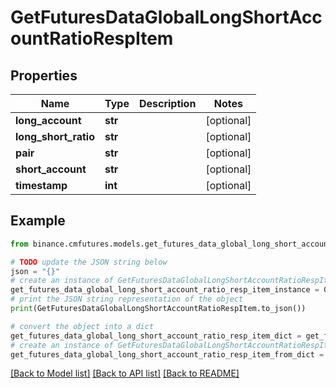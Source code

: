 # GetFuturesDataGlobalLongShortAccountRatioRespItem


## Properties

Name | Type | Description | Notes
------------ | ------------- | ------------- | -------------
**long_account** | **str** |  | [optional] 
**long_short_ratio** | **str** |  | [optional] 
**pair** | **str** |  | [optional] 
**short_account** | **str** |  | [optional] 
**timestamp** | **int** |  | [optional] 

## Example

```python
from binance.cmfutures.models.get_futures_data_global_long_short_account_ratio_resp_item import GetFuturesDataGlobalLongShortAccountRatioRespItem

# TODO update the JSON string below
json = "{}"
# create an instance of GetFuturesDataGlobalLongShortAccountRatioRespItem from a JSON string
get_futures_data_global_long_short_account_ratio_resp_item_instance = GetFuturesDataGlobalLongShortAccountRatioRespItem.from_json(json)
# print the JSON string representation of the object
print(GetFuturesDataGlobalLongShortAccountRatioRespItem.to_json())

# convert the object into a dict
get_futures_data_global_long_short_account_ratio_resp_item_dict = get_futures_data_global_long_short_account_ratio_resp_item_instance.to_dict()
# create an instance of GetFuturesDataGlobalLongShortAccountRatioRespItem from a dict
get_futures_data_global_long_short_account_ratio_resp_item_from_dict = GetFuturesDataGlobalLongShortAccountRatioRespItem.from_dict(get_futures_data_global_long_short_account_ratio_resp_item_dict)
```
[[Back to Model list]](../README.md#documentation-for-models) [[Back to API list]](../README.md#documentation-for-api-endpoints) [[Back to README]](../README.md)



